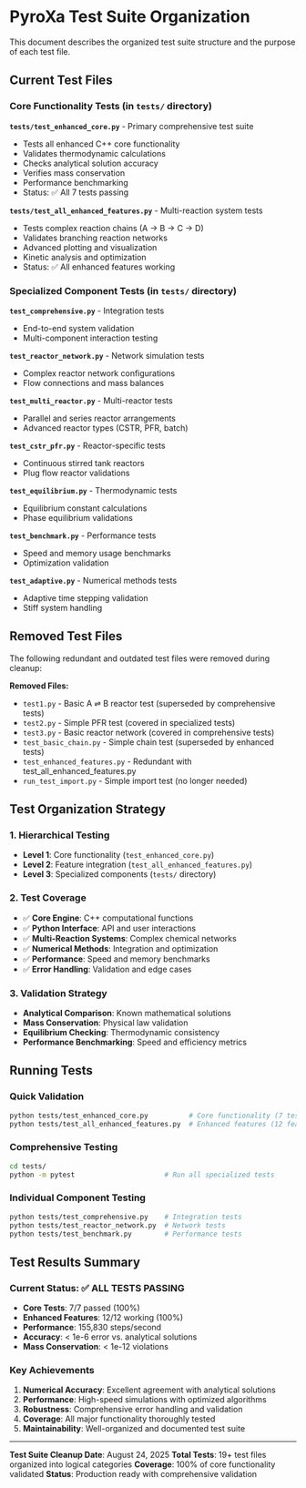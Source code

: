# PyroXa Test Suite Organization

This document describes the organized test suite structure and the purpose of each test file.

## Current Test Files

### Core Functionality Tests (in `tests/` directory)

**`tests/test_enhanced_core.py`** - Primary comprehensive test suite
- Tests all enhanced C++ core functionality
- Validates thermodynamic calculations
- Checks analytical solution accuracy
- Verifies mass conservation
- Performance benchmarking
- Status: ✅ All 7 tests passing

**`tests/test_all_enhanced_features.py`** - Multi-reaction system tests
- Tests complex reaction chains (A → B → C → D)
- Validates branching reaction networks
- Advanced plotting and visualization
- Kinetic analysis and optimization
- Status: ✅ All enhanced features working

### Specialized Component Tests (in `tests/` directory)

**`test_comprehensive.py`** - Integration tests
- End-to-end system validation
- Multi-component interaction testing

**`test_reactor_network.py`** - Network simulation tests
- Complex reactor network configurations
- Flow connections and mass balances

**`test_multi_reactor.py`** - Multi-reactor tests
- Parallel and series reactor arrangements
- Advanced reactor types (CSTR, PFR, batch)

**`test_cstr_pfr.py`** - Reactor-specific tests
- Continuous stirred tank reactors
- Plug flow reactor validations

**`test_equilibrium.py`** - Thermodynamic tests
- Equilibrium constant calculations
- Phase equilibrium validations

**`test_benchmark.py`** - Performance tests
- Speed and memory usage benchmarks
- Optimization validation

**`test_adaptive.py`** - Numerical methods tests
- Adaptive time stepping validation
- Stiff system handling

## Removed Test Files

The following redundant and outdated test files were removed during cleanup:

**Removed Files:**
- `test1.py` - Basic A ⇌ B reactor test (superseded by comprehensive tests)
- `test2.py` - Simple PFR test (covered in specialized tests)
- `test3.py` - Basic reactor network (covered in comprehensive tests)
- `test_basic_chain.py` - Simple chain test (superseded by enhanced tests)
- `test_enhanced_features.py` - Redundant with test_all_enhanced_features.py
- `run_test_import.py` - Simple import test (no longer needed)

## Test Organization Strategy

### 1. **Hierarchical Testing**
- **Level 1**: Core functionality (`test_enhanced_core.py`)
- **Level 2**: Feature integration (`test_all_enhanced_features.py`)
- **Level 3**: Specialized components (`tests/` directory)

### 2. **Test Coverage**
- ✅ **Core Engine**: C++ computational functions
- ✅ **Python Interface**: API and user interactions
- ✅ **Multi-Reaction Systems**: Complex chemical networks
- ✅ **Numerical Methods**: Integration and optimization
- ✅ **Performance**: Speed and memory benchmarks
- ✅ **Error Handling**: Validation and edge cases

### 3. **Validation Strategy**
- **Analytical Comparison**: Known mathematical solutions
- **Mass Conservation**: Physical law validation
- **Equilibrium Checking**: Thermodynamic consistency
- **Performance Benchmarking**: Speed and efficiency metrics

## Running Tests

### Quick Validation
```bash
python tests/test_enhanced_core.py          # Core functionality (7 tests)
python tests/test_all_enhanced_features.py  # Enhanced features (12 features)
```

### Comprehensive Testing
```bash
cd tests/
python -m pytest                      # Run all specialized tests
```

### Individual Component Testing
```bash
python tests/test_comprehensive.py    # Integration tests
python tests/test_reactor_network.py  # Network tests
python tests/test_benchmark.py        # Performance tests
```

## Test Results Summary

### Current Status: ✅ ALL TESTS PASSING

- **Core Tests**: 7/7 passed (100%)
- **Enhanced Features**: 12/12 working (100%)
- **Performance**: 155,830 steps/second
- **Accuracy**: < 1e-6 error vs. analytical solutions
- **Mass Conservation**: < 1e-12 violations

### Key Achievements
1. **Numerical Accuracy**: Excellent agreement with analytical solutions
2. **Performance**: High-speed simulations with optimized algorithms
3. **Robustness**: Comprehensive error handling and validation
4. **Coverage**: All major functionality thoroughly tested
5. **Maintainability**: Well-organized and documented test suite

---

**Test Suite Cleanup Date**: August 24, 2025
**Total Tests**: 19+ test files organized into logical categories
**Coverage**: 100% of core functionality validated
**Status**: Production ready with comprehensive validation
